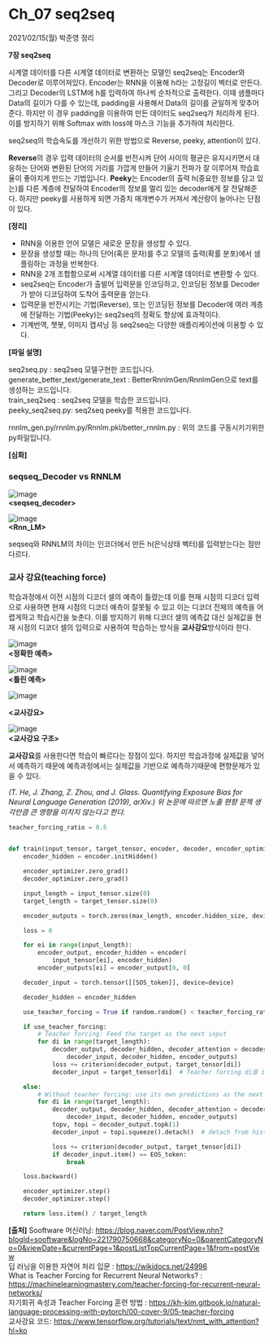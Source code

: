 # Ch_07 seq2seq

2021/02/15(월) 박준영 정리

**7장 seq2seq**

시계열 데이터를 다른 시계열 데이터로 변환하는 모델인 seq2seq는 Encoder와 Decoder로 이루어져있다.
Encoder는 RNN을 이용해 h라는 고정길이 벡터로 만든다. 그리고 Decoder의 LSTM에 h를 입력하여 하나씩 순차적으로 출력한다.
이때 샘플마다 Data의 길이가 다를 수 있는데, padding을 사용해서 Data의 길이를 균일하게 맞추어준다. 하지만 이 경우 padding을 이용하여 만든 데이터도 seq2seq가 처리하게 된다. 이를 방지하기 위해 Softmax with loss에 마스크 기능을 추가하여 처리한다.

seq2seq의 학습속도를 개선하기 위한 방법으로 Reverse, peeky, attention이 있다. 

**Reverse**의 경우 입력 데이터의 순서를 반전시켜 단어 사이의 평균은 유지시키면서 대응하는 단어와 변환된 단어의 거리를 가깝게 만들어 기울기 전파가 잘 이루어져 학습효율이 좋아지게 만드는 기법입니다.
**Peeky**는 Encoder의 출력 h(중요한 정보를 담고 있는)를 다른 계층에 전달하여 Encoder의 정보를 멀리 있는 decoder에게 잘 전달해준다. 하지만 peeky를 사용하게 되면 가중치 매개변수가 커져서 계산량이 늘어나는 단점이 있다.


**[정리]**

- RNN을 이용한 언어 모델은 새로운 문장을 생성할 수 있다.
- 문장을 생성할 때는 하나의 단어(혹은 문자)를 주고 모델의 출력(확률 분포)에서 샘플링하는 과정을 반복한다.
- RNN을 2개 조합함으로써 시계열 데이터를 다른 시계열 데이터로 변환할 수 있다.
- seq2seq는 Encoder가 출발어 입력문을 인코딩하고, 인코딩된 정보를 Decoder가 받아 디코딩하여 도착어 출력문을 얻는다.
- 입력문을 반전시키는 기법(Reverse), 또는 인코딩된 정보를 Decoder에 여러 계층에 전달하는 기법(Peeky)는 seq2seq의 정확도 향상에 효과적이다.
- 기계번역, 챗봇, 이미지 캡셔닝 등 seq2seq는 다양한 애플리케이션에 이용할 수 있다.




**[파일 설명]**

seq2seq.py : seq2seq 모델구현한 코드입니다.
<br>
generate_better_text/generate_text : BetterRnnlmGen/RnnlmGen으로 text를 생성하는 코드입니다.
<br>
train_seq2seq : seq2seq 모델을 학습한 코드입니다.
<br>
peeky_seq2seq.py: seq2seq peeky를 적용한 코드입니다.

rnnlm_gen.py/rnnlm.py/Rnnlm.pkl/better_rnnlm.py : 위의 코드를 구동시키기위한 py파일입니다.




**[심화]**

### seqseq_Decoder vs RNNLM

![image](https://user-images.githubusercontent.com/63804074/107877700-5b310b00-6f11-11eb-811d-37bb020c0190.png)
<br>
**<seqseq_decoder>**

![image](https://user-images.githubusercontent.com/63804074/107877690-4e141c00-6f11-11eb-83f8-4c66cee5e25d.png)
<br>
**<Rnn_LM>**

seqseq와 RNNLM의 차이는 인코더에서 만든 h(은닉상태 벡터)를 입력받는다는 점만 다르다.

### 교사 강요(teaching force)

학습과정에서 이전 시점의 디코더 셀의 예측이 틀렸는데 이를 현재 시점의 디코더 입력으로 사용하면 현재 시점의 디코더 예측이 잘못될 수 있고 
이는 디코더 전체의 예측을 어렵게하고 학습시간을 늦춘다. 
이를 방지하기 위해 디코더 셀의 예측값 대신 실제값을 현재 시점의 디코더 셀의 입력으로 사용하여 학습하는 방식을 **교사강요**방식이라 한다.

![image](https://user-images.githubusercontent.com/63804074/107919023-02fc1680-6fae-11eb-90bf-ca75c104c395.png)
<br>
**<정확한 예측>**

![image](https://user-images.githubusercontent.com/63804074/107919031-07283400-6fae-11eb-8418-db7b0b59de29.png)
<br>
**<틀린 예측>**
<br>

![image](https://user-images.githubusercontent.com/63804074/107919045-0db6ab80-6fae-11eb-9bf1-17f5dd8f2e78.png)
<br>

**<교사강요>**


![image](https://user-images.githubusercontent.com/63804074/107918690-7a7d7600-6fad-11eb-9b04-a907cfc168fe.png)
<br>
**<교사강요 구조>**

**교사강요**를 사용한다면
학습이 빠르다는 장점이 있다. 하지만 학습과정에 실제값을 넣어서 예측하기 때문에 예측과정에서는 실제값을 기반으로 예측하기때문에 편향문제가 있을 수 있다.

*(T. He, J. Zhang, Z. Zhou, and J. Glass. Quantifying Exposure Bias for Neural Language Generation (2019), arXiv.)
위 논문에 따르면 노출 편향 문젝 생각만큼 큰 영향을 미치지 않는다고 한다.*

~~~python
teacher_forcing_ratio = 0.5


def train(input_tensor, target_tensor, encoder, decoder, encoder_optimizer, decoder_optimizer, criterion, max_length=MAX_LENGTH):
    encoder_hidden = encoder.initHidden()

    encoder_optimizer.zero_grad()
    decoder_optimizer.zero_grad()

    input_length = input_tensor.size(0)
    target_length = target_tensor.size(0)

    encoder_outputs = torch.zeros(max_length, encoder.hidden_size, device=device)

    loss = 0

    for ei in range(input_length):
        encoder_output, encoder_hidden = encoder(
            input_tensor[ei], encoder_hidden)
        encoder_outputs[ei] = encoder_output[0, 0]

    decoder_input = torch.tensor([[SOS_token]], device=device)

    decoder_hidden = encoder_hidden

    use_teacher_forcing = True if random.random() < teacher_forcing_ratio else False #random이 teacher_forcing_ratio보다 작으면 True

    if use_teacher_forcing:
        # Teacher forcing: Feed the target as the next input
        for di in range(target_length):
            decoder_output, decoder_hidden, decoder_attention = decoder(
                decoder_input, decoder_hidden, encoder_outputs)
            loss += criterion(decoder_output, target_tensor[di])
            decoder_input = target_tensor[di]  # Teacher forcing di를 index로한 decoder input을 사용함을 볼 수 있다.

    else:
        # Without teacher forcing: use its own predictions as the next input
        for di in range(target_length):
            decoder_output, decoder_hidden, decoder_attention = decoder(
                decoder_input, decoder_hidden, encoder_outputs)
            topv, topi = decoder_output.topk(1)
            decoder_input = topi.squeeze().detach()  # detach from history as input

            loss += criterion(decoder_output, target_tensor[di])
            if decoder_input.item() == EOS_token:
                break

    loss.backward()

    encoder_optimizer.step()
    decoder_optimizer.step()

    return loss.item() / target_length
~~~


**[출처]**
Sooftware 머신러닝: 
https://blog.naver.com/PostView.nhn?blogId=sooftware&logNo=221790750668&categoryNo=0&parentCategoryNo=0&viewDate=&currentPage=1&postListTopCurrentPage=1&from=postView
<br>
 딥 러닝을 이용한 자연어 처리 입문 : https://wikidocs.net/24996
 <br>
 What is Teacher Forcing for Recurrent Neural Networks? : https://machinelearningmastery.com/teacher-forcing-for-recurrent-neural-networks/
 <br>
 자기회귀 속성과 Teacher Forcing 훈련 방법 : https://kh-kim.gitbook.io/natural-language-processing-with-pytorch/00-cover-9/05-teacher-forcing
 <br>
 교사강요 코드: https://www.tensorflow.org/tutorials/text/nmt_with_attention?hl=ko